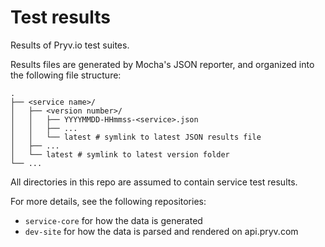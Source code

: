 # Test results

Results of Pryv.io test suites.

Results files are generated by Mocha's JSON reporter, and organized into the following file structure:

```
.
├── <service name>/
│   ├── <version number>/
│   │   ├── YYYYMMDD-HHmmss-<service>.json
│   │   ├── ...
│   │   └── latest # symlink to latest JSON results file
│   ├── ...
│   └── latest # symlink to latest version folder
└── ...
```

All directories in this repo are assumed to contain service test results.

For more details, see the following repositories:
- `service-core` for how the data is generated
- `dev-site` for how the data is parsed and rendered on api.pryv.com
